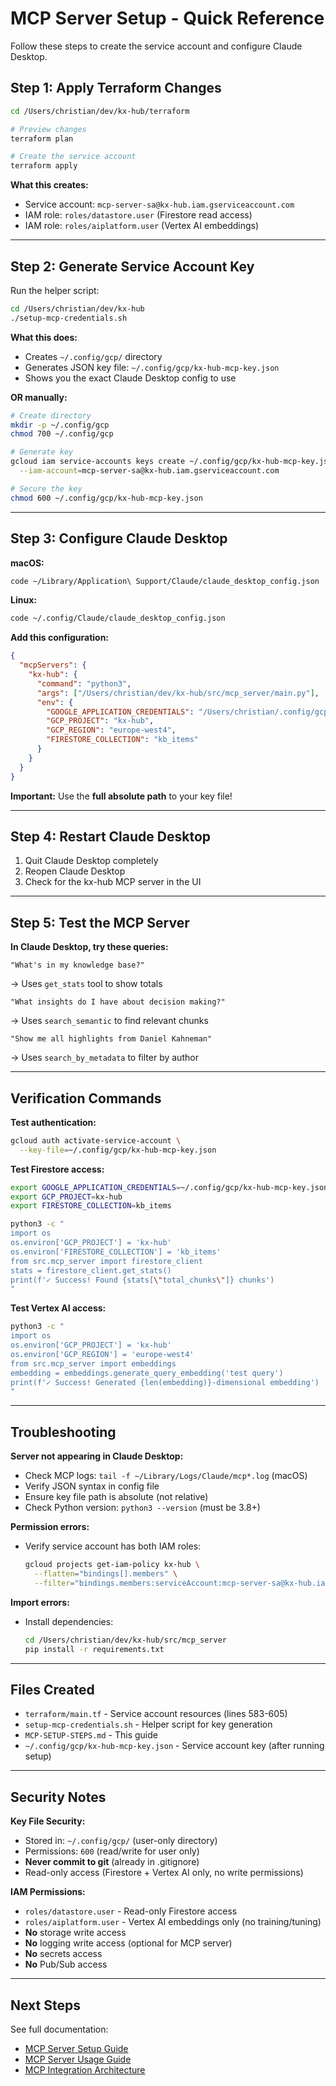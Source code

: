 # MCP Server Setup - Quick Reference

Follow these steps to create the service account and configure Claude Desktop.

## Step 1: Apply Terraform Changes

```bash
cd /Users/christian/dev/kx-hub/terraform

# Preview changes
terraform plan

# Create the service account
terraform apply
```

**What this creates:**
- Service account: `mcp-server-sa@kx-hub.iam.gserviceaccount.com`
- IAM role: `roles/datastore.user` (Firestore read access)
- IAM role: `roles/aiplatform.user` (Vertex AI embeddings)

---

## Step 2: Generate Service Account Key

Run the helper script:

```bash
cd /Users/christian/dev/kx-hub
./setup-mcp-credentials.sh
```

**What this does:**
- Creates `~/.config/gcp/` directory
- Generates JSON key file: `~/.config/gcp/kx-hub-mcp-key.json`
- Shows you the exact Claude Desktop config to use

**OR manually:**

```bash
# Create directory
mkdir -p ~/.config/gcp
chmod 700 ~/.config/gcp

# Generate key
gcloud iam service-accounts keys create ~/.config/gcp/kx-hub-mcp-key.json \
  --iam-account=mcp-server-sa@kx-hub.iam.gserviceaccount.com

# Secure the key
chmod 600 ~/.config/gcp/kx-hub-mcp-key.json
```

---

## Step 3: Configure Claude Desktop

**macOS:**
```bash
code ~/Library/Application\ Support/Claude/claude_desktop_config.json
```

**Linux:**
```bash
code ~/.config/Claude/claude_desktop_config.json
```

**Add this configuration:**

```json
{
  "mcpServers": {
    "kx-hub": {
      "command": "python3",
      "args": ["/Users/christian/dev/kx-hub/src/mcp_server/main.py"],
      "env": {
        "GOOGLE_APPLICATION_CREDENTIALS": "/Users/christian/.config/gcp/kx-hub-mcp-key.json",
        "GCP_PROJECT": "kx-hub",
        "GCP_REGION": "europe-west4",
        "FIRESTORE_COLLECTION": "kb_items"
      }
    }
  }
}
```

**Important:** Use the **full absolute path** to your key file!

---

## Step 4: Restart Claude Desktop

1. Quit Claude Desktop completely
2. Reopen Claude Desktop
3. Check for the kx-hub MCP server in the UI

---

## Step 5: Test the MCP Server

**In Claude Desktop, try these queries:**

```
"What's in my knowledge base?"
```
→ Uses `get_stats` tool to show totals

```
"What insights do I have about decision making?"
```
→ Uses `search_semantic` to find relevant chunks

```
"Show me all highlights from Daniel Kahneman"
```
→ Uses `search_by_metadata` to filter by author

---

## Verification Commands

**Test authentication:**
```bash
gcloud auth activate-service-account \
  --key-file=~/.config/gcp/kx-hub-mcp-key.json
```

**Test Firestore access:**
```bash
export GOOGLE_APPLICATION_CREDENTIALS=~/.config/gcp/kx-hub-mcp-key.json
export GCP_PROJECT=kx-hub
export FIRESTORE_COLLECTION=kb_items

python3 -c "
import os
os.environ['GCP_PROJECT'] = 'kx-hub'
os.environ['FIRESTORE_COLLECTION'] = 'kb_items'
from src.mcp_server import firestore_client
stats = firestore_client.get_stats()
print(f'✓ Success! Found {stats[\"total_chunks\"]} chunks')
"
```

**Test Vertex AI access:**
```bash
python3 -c "
import os
os.environ['GCP_PROJECT'] = 'kx-hub'
os.environ['GCP_REGION'] = 'europe-west4'
from src.mcp_server import embeddings
embedding = embeddings.generate_query_embedding('test query')
print(f'✓ Success! Generated {len(embedding)}-dimensional embedding')
"
```

---

## Troubleshooting

**Server not appearing in Claude Desktop:**
- Check MCP logs: `tail -f ~/Library/Logs/Claude/mcp*.log` (macOS)
- Verify JSON syntax in config file
- Ensure key file path is absolute (not relative)
- Check Python version: `python3 --version` (must be 3.8+)

**Permission errors:**
- Verify service account has both IAM roles:
  ```bash
  gcloud projects get-iam-policy kx-hub \
    --flatten="bindings[].members" \
    --filter="bindings.members:serviceAccount:mcp-server-sa@kx-hub.iam.gserviceaccount.com"
  ```

**Import errors:**
- Install dependencies:
  ```bash
  cd /Users/christian/dev/kx-hub/src/mcp_server
  pip install -r requirements.txt
  ```

---

## Files Created

- `terraform/main.tf` - Service account resources (lines 583-605)
- `setup-mcp-credentials.sh` - Helper script for key generation
- `MCP-SETUP-STEPS.md` - This guide
- `~/.config/gcp/kx-hub-mcp-key.json` - Service account key (after running setup)

---

## Security Notes

**Key File Security:**
- Stored in: `~/.config/gcp/` (user-only directory)
- Permissions: `600` (read/write for user only)
- **Never commit to git** (already in .gitignore)
- Read-only access (Firestore + Vertex AI only, no write permissions)

**IAM Permissions:**
- `roles/datastore.user` - Read-only Firestore access
- `roles/aiplatform.user` - Vertex AI embeddings only (no training/tuning)
- **No** storage write access
- **No** logging write access (optional for MCP server)
- **No** secrets access
- **No** Pub/Sub access

---

## Next Steps

See full documentation:
- [MCP Server Setup Guide](docs/mcp-server-setup.md)
- [MCP Server Usage Guide](docs/mcp-server-usage.md)
- [MCP Integration Architecture](docs/architecture/mcp-integration.md)

